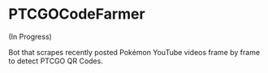 # PTCGOCodeFarmer

(In Progress)

Bot that scrapes recently posted Pokémon YouTube videos frame by frame to detect PTCGO QR Codes.
